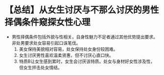 # 【总结】从女生讨厌与不那么讨厌的男性择偶条件窥探女性心理

-   男性择偶条件包括外貌与性相关，自身性魅力不足者通过其他优势提出要求。非处男要求处女容易引起口诛笔伐。
    1.  美女保持美貌相对容易，处女保持处女身份较困难。
    2.  女生讨厌男性喜欢温柔贤惠，但不讨厌心直口快。
    3.  特质B让女生感到累时，女生会讨厌该特质。处女与身材好女性涉及性，但女生抨击处女情结。